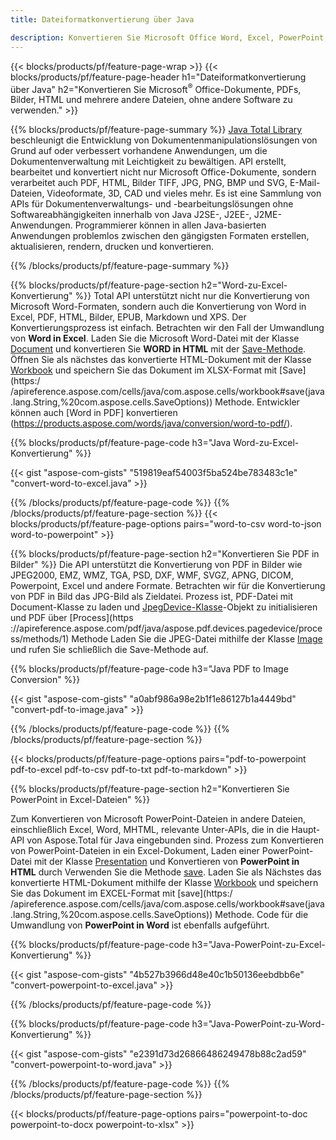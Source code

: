 ```yaml
---
title: Dateiformatkonvertierung über Java 

description: Konvertieren Sie Microsoft Office Word, Excel, PowerPoint, Outlook, PDF, HTML, 3D-Bilder, Diagramme, Videoformate und verschiedene andere Formate mit nur wenigen Zeilen Java-Code.
---
```


{{< blocks/products/pf/feature-page-wrap >}}
{{< blocks/products/pf/feature-page-header h1="Dateiformatkonvertierung über Java" h2="Konvertieren Sie Microsoft<sup>&reg;</sup> Office-Dokumente, PDFs, Bilder, HTML und mehrere andere Dateien, ohne andere Software zu verwenden." >}}

{{% blocks/products/pf/feature-page-summary %}}
[Java Total Library](https://products.aspose.com/total/java/) beschleunigt die Entwicklung von Dokumentenmanipulationslösungen von Grund auf oder verbessert vorhandene Anwendungen, um die Dokumentenverwaltung mit Leichtigkeit zu bewältigen. API erstellt, bearbeitet und konvertiert nicht nur Microsoft Office-Dokumente, sondern verarbeitet auch PDF, HTML, Bilder TIFF, JPG, PNG, BMP und SVG, E-Mail-Dateien, Videoformate, 3D, CAD und vieles mehr. Es ist eine Sammlung von APIs für Dokumentenverwaltungs- und -bearbeitungslösungen ohne Softwareabhängigkeiten innerhalb von Java J2SE-, J2EE-, J2ME-Anwendungen. Programmierer können in allen Java-basierten Anwendungen problemlos zwischen den gängigsten Formaten erstellen, aktualisieren, rendern, drucken und konvertieren.

{{% /blocks/products/pf/feature-page-summary  %}}

{{% blocks/products/pf/feature-page-section  h2="Word-zu-Excel-Konvertierung" %}}
Total API unterstützt nicht nur die Konvertierung von Microsoft Word-Formaten, sondern auch die Konvertierung von Word in Excel, PDF, HTML, Bilder, EPUB, Markdown und XPS. Der Konvertierungsprozess ist einfach. Betrachten wir den Fall der Umwandlung von **Word in Excel**. Laden Sie die Microsoft Word-Datei mit der Klasse [Document](https://reference.aspose.com/words/java/com.aspose.words/Document) und konvertieren Sie **WORD in HTML** mit der [Save-Methode](https://reference.aspose.com/words/java/com.aspose.words/Document#save(java.lang.String,com.aspose.words.SaveOptions)). Öffnen Sie als nächstes das konvertierte HTML-Dokument mit der Klasse [Workbook](https://reference.aspose.com/cells/java/com.aspose.cells/Workbook) und speichern Sie das Dokument im XLSX-Format mit [Save](https:/ /apireference.aspose.com/cells/java/com.aspose.cells/workbook#save(java.lang.String,%20com.aspose.cells.SaveOptions)) Methode.
 Entwickler können auch [Word in PDF] konvertieren (https://products.aspose.com/words/java/conversion/word-to-pdf/).


{{% blocks/products/pf/feature-page-code h3="Java Word-zu-Excel-Konvertierung" %}}

{{< gist "aspose-com-gists" "519819eaf54003f5ba524be783483c1e" "convert-word-to-excel.java" >}}

{{% /blocks/products/pf/feature-page-code  %}}
{{% /blocks/products/pf/feature-page-section %}}
{{< blocks/products/pf/feature-page-options pairs="word-to-csv word-to-json word-to-powerpoint" >}}


{{% blocks/products/pf/feature-page-section  h2="Konvertieren Sie PDF in Bilder" %}}
Die API unterstützt die Konvertierung von PDF in Bilder wie JPEG2000, EMZ, WMZ, TGA, PSD, DXF, WMF, SVGZ, APNG, DICOM, Powerpoint, Excel und andere Formate. Betrachten wir für die Konvertierung von PDF in Bild das JPG-Bild als Zieldatei. Prozess ist, PDF-Datei mit Document-Klasse zu laden und [JpegDevice-Klasse](https://reference.aspose.com/pdf/java/aspose.pdf.devices/jpegdevice)-Objekt zu initialisieren und PDF über [Process](https ://apireference.aspose.com/pdf/java/aspose.pdf.devices.pagedevice/process/methods/1) Methode
Laden Sie die JPEG-Datei mithilfe der Klasse [Image](https://reference.aspose.com/imaging/java/aspose.imaging/image) und rufen Sie schließlich die Save-Methode auf.

{{% blocks/products/pf/feature-page-code h3="Java PDF to Image Conversion" %}}

{{< gist "aspose-com-gists" "a0abf986a98e2b1f1e86127b1a4449bd" "convert-pdf-to-image.java" >}}


{{% /blocks/products/pf/feature-page-code  %}}
{{% /blocks/products/pf/feature-page-section %}}

{{< blocks/products/pf/feature-page-options pairs="pdf-to-powerpoint pdf-to-excel pdf-to-csv pdf-to-txt pdf-to-markdown" >}}

{{% blocks/products/pf/feature-page-section  h2="Konvertieren Sie PowerPoint in Excel-Dateien" %}}

Zum Konvertieren von Microsoft PowerPoint-Dateien in andere Dateien, einschließlich Excel, Word, MHTML, relevante Unter-APIs, die in die Haupt-API von Aspose.Total für Java eingebunden sind. Prozess zum Konvertieren von PowerPoint-Dateien in ein Excel-Dokument, Laden einer PowerPoint-Datei mit der Klasse [Presentation](https://reference.aspose.com/slides/java/com.aspose.slides/Presentation) und Konvertieren von **PowerPoint in HTML** durch Verwenden Sie die Methode [save](https://reference.aspose.com/slides/java/com.aspose.slides/Presentation#save-java.lang.String-int-com.aspose.slides.ISaveOptions-). Laden Sie als Nächstes das konvertierte HTML-Dokument mithilfe der Klasse [Workbook](https://reference.aspose.com/cells/java/com.aspose.cells/Workbook) und speichern Sie das Dokument im EXCEL-Format mit [save](https:/ /apireference.aspose.com/cells/java/com.aspose.cells/workbook#save(java.lang.String,%20com.aspose.cells.SaveOptions)) Methode. Code für die Umwandlung von **PowerPoint in Word** ist ebenfalls aufgeführt.

{{% blocks/products/pf/feature-page-code h3="Java-PowerPoint-zu-Excel-Konvertierung" %}}

{{< gist "aspose-com-gists" "4b527b3966d48e40c1b50136eebdbb6e" "convert-powerpoint-to-excel.java" >}}

{{% /blocks/products/pf/feature-page-code %}}

{{% blocks/products/pf/feature-page-code h3="Java-PowerPoint-zu-Word-Konvertierung" %}}

{{< gist "aspose-com-gists" "e2391d73d26866486249478b88c2ad59" "convert-powerpoint-to-word.java" >}}

{{% /blocks/products/pf/feature-page-code %}}
{{% /blocks/products/pf/feature-page-section %}}

{{< blocks/products/pf/feature-page-options pairs="powerpoint-to-doc powerpoint-to-docx powerpoint-to-xlsx" >}}